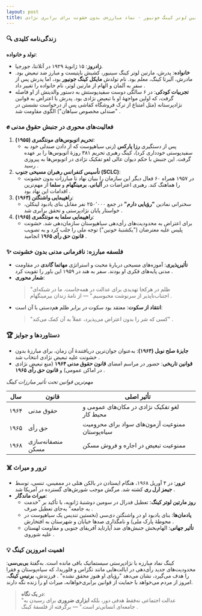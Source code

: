 ```yaml
---
layout: post
title: مارتین لوتر کینگ جونیور - نماد مبارزه‌ی بدون خشونت برای برابری نژادی
---
```


### 🔍 زندگی‌نامه کلیدی  
**تولد و خانواده**:  
- **زادروز**: ۱۵ ژانویهٔ ۱۹۲۹ در آتلانتا، جورجیا.  
- **خانواده**: پدرش، مارتین لوتر کینگ سینیور، کشیش باپتیست و مبارز ضد تبعیض بود. مادرش، آلبرتا کینگ، معلم بود. نام تولدش **مایکل کینگ جونیور** بود، اما پدرش پس از سفر به آلمان و الهام از مارتین لوتر، نام خانواده را تغییر داد .  
- **تجربیات کودکی**: در ۶ سالگی دوست سفیدپوستش به دستور والدینش از او فاصله گرفت، که اولین مواجههٔ او با تبعیض نژادی بود. پدرش با اعتراض به قوانین نژادپرستانه (مثل امتناع از ترک فروشگاه کفاشی پس از درخواست نشستن در "صندلی مخصوص سیاهان") الگوی مقاومت شد .  

### ✊ فعالیت‌های محوری در جنبش حقوق مدنی  
1. **تحریم اتوبوس‌های مونتگمری (۱۹۵۵)**:  
   - پس از دستگیری **رزا پارکس** (زنی سیاهپوست که از دادن صندلی خود به سفیدپوستی خودداری کرد)، کینگ رهبری تحریم ۳۸۱ روزهٔ اتوبوس‌ها را بر عهده گرفت. این جنبش با حکم دیوان عالی لغو تفکیک نژادی در اتوبوس‌ها به پیروزی رسید .  
2. **تأسیس کنفرانس رهبران مسیحی جنوب (SCLC)**:  
   - در ۱۹۵۷ همراه ۶۰ فعال دیگر این سازمان را بنیان نهاد تا مبارزات بدون خشونت را هماهنگ کند. رهبری اعتراضات در **آلبانی**، **برمینگهام** و **سلما** از مهم‌ترین اقدامات این نهاد بود .  
3. **راهپیمایی واشنگتن (۱۹۶۳)**:  
   - سخنرانی نمادین **"رؤیایی دارم"** در جمع ۲۵۰٬۰۰۰ نفر مقابل بنای یادبود لینکلن، خواستار پایان نژادپرستی و تحقق برابری شد .  
4. **راهپیمایی سلما به مونتگمری (۱۹۶۵)**:  
   - برای اعتراض به محدودیت‌های رأی‌دهی سیاهپوستان سازمان‌دهی شد. خشونت پلیس علیه معترضان ("یکشنبهٔ خونین") توجه ملی را جلب کرد و به تصویب **قانون حق رأی ۱۹۶۵** انجامید .  

### ✨ فلسفه مبارزه: نافرمانی مدنی بدون خشونت  
- **تأثیرپذیری**: آموزه‌های مسیحی دربارهٔ محبت و استراتژی **مهاتما گاندی** در مقاومت مدنی پایه‌های فکری او بودند. سفر به هند در ۱۹۵۹ این باور را تقویت کرد .  
- **شعار محوری**:  
  > "ظلم در هرکجا تهدیدی برای عدالت در همه‌جاست. ما در شبکه‌ای اجتناب‌ناپذیر از سرنوشت محبوسیم." — از نامهٔ زندان بیرمینگهام .  
- **انتقاد از سکوت**: معتقد بود سکوت در برابر ظلم هم‌دستی با آن است:  
  > "کسی که شر را بدون اعتراض می‌پذیرد، عملاً به آن کمک می‌کند" .  

### 🏆 دستاوردها و جوایز  
- **جایزهٔ صلح نوبل (۱۹۶۴)**: به‌عنوان جوان‌ترین دریافتندهٔ آن زمان، برای مبارزهٔ بدون خشونت علیه تبعیض نژادی انتخاب شد .  
- **قوانین تاریخی**: حضور در مراسم امضای **قانون حقوق مدنی ۱۹۶۴** (منع تبعیض نژادی در اماکن عمومی) و **قانون حق رأی ۱۹۶۵** .  

*مهم‌ترین قوانین تحت تأثیر مبارزات کینگ*  

| **سال** | **قانون**                  | **تأثیر اصلی**                                   |  
|---------|----------------------------|--------------------------------------------------|  
| ۱۹۶۴    | حقوق مدنی                  | لغو تفکیک نژادی در مکان‌های عمومی و محیط کار    |  
| ۱۹۶۵    | حق رأی                     | ممنوعیت آزمون‌های سواد برای محرومیت سیاه‌پوستان |  
| ۱۹۶۸    | منصفانه‌سازی مسکن         | ممنوعیت تبعیض در اجاره و فروش مسکن              |  

### ☠️ ترور و میراث  
- **ترور**: در ۴ آوریل ۱۹۶۸، هنگام ایستادن در بالکن هتلی در ممفیس، تنسی، توسط **جیمز ارل ری** کشته شد. مرگش موجب شورش‌های گسترده در آمریکا شد .  
- **میراث ماندگار**:  
  - **روز مارتین لوتر کینگ**: تعطیل فدرال در سومین دوشنبهٔ ژانویه، با تأکید بر "خدمت به جامعه" به‌جای تعطیل صرف .  
  - **یادمان‌ها**: بنای یادبود او در واشنگتن دی‌سی (نخستین تندیس یک سیاهپوست در محوطهٔ پارک ملی) و نامگذاری صدها خیابان و شهرستان به افتخارش .  
  - **تأثیر جهانی**: الهام‌بخش جنبش‌های ضد آپارتاید آفریقای جنوبی و مقاومت لهستان علیه شوروی .  

### 💡 اهمیت امروزین کینگ  
کینگ نماد مبارزه با نژادپرستی سیستماتیک باقی مانده است. به‌گفتهٔ **بی‌بی‌سی**: محدودیت‌های جدید رأی‌دهی در ایالت‌هایی مانند تگزاس و فلوریدا، که سیاه‌پوستان و فقرا را هدف می‌گیرد، نشان می‌دهد "رؤیای او هنوز محقق نشده" . فرزندش، **برنیس کینگ**، امروز از مردم می‌خواهد با حمایت از قوانین برابری‌خواهانه، میراث او را زنده نگه دارند.  

> **در یک نگاه**:  
> "عدالت اجتماعی نه‌فقط هدفی دور، بلکه **ابزاری ضروری** برای رسیدن به جامعه‌ای انسانی‌تر است." — برگرفته از فلسفهٔ کینگ .
